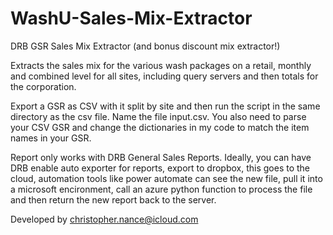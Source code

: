 # WashU-Sales-Mix-Extractor
DRB GSR Sales Mix Extractor (and bonus discount mix extractor!)

Extracts the sales mix for the various wash packages on a retail, monthly and combined level for all sites, including query servers and then totals for the corporation.

Export a GSR as CSV with it split by site and then run the script in the same directory as the csv file. Name the file input.csv. You also need to parse your CSV GSR and change the dictionaries in my code to match the item names in your GSR. 

Report only works with DRB General Sales Reports. Ideally, you can have DRB enable auto exporter for reports, export to dropbox, this goes to the cloud, automation tools like power automate can see the new file, pull it into a microsoft encironment, call an azure python function to process the file and then return the new report back to the server.

Developed by christopher.nance@icloud.com
